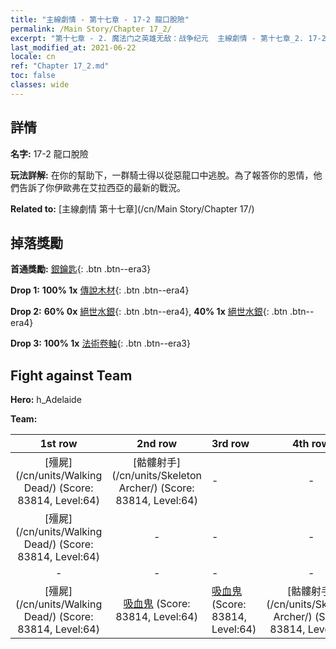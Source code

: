 ```yaml
---
title: "主線劇情 - 第十七章 - 17-2 龍口脫險"
permalink: /Main Story/Chapter 17_2/
excerpt: "第十七章 - 2. 魔法门之英雄无敌：战争纪元  主線劇情 - 第十七章_2. 17-2 龍口脫險"
last_modified_at: 2021-06-22
locale: cn
ref: "Chapter 17_2.md"
toc: false
classes: wide
---
```


## 詳情

 **名字:** 17-2 龍口脫險

 **玩法詳解:** 在你的幫助下，一群騎士得以從惡龍口中逃脫。為了報答你的恩情，他們告訴了你伊歐弗在艾拉西亞的最新的戰況。

 **Related to:** [主線劇情 第十七章](/cn/Main Story/Chapter 17/)

## 掉落獎勵

 **首通獎勵:** [銀鑰匙](/cn/Items/con_693/){: .btn .btn--era3}

 **Drop 1:** **100% 1x** [傳說木材](/cn/Items/mat_55/){: .btn .btn--era4}

 **Drop 2:** **60% 0x** [絕世水銀](/cn/Items/mat_49/){: .btn .btn--era4}, **40% 1x** [絕世水銀](/cn/Items/mat_49/){: .btn .btn--era4}

 **Drop 3:** **100% 1x** [法術卷軸](/cn/Items/con_694/){: .btn .btn--era3}


## Fight against Team
 **Hero:** h_Adelaide

 **Team:**


  | 1st row | 2nd row | 3rd row | 4th row |
  |:----:|:----:|:----|:----:|
  | [殭屍](/cn/units/Walking Dead/) (Score: 83814, Level:64)  | [骷髏射手](/cn/units/Skeleton Archer/) (Score: 83814, Level:64)  | - | - |
  | [殭屍](/cn/units/Walking Dead/) (Score: 83814, Level:64)  | - | - | - |
  | - | - | - | - |
  | [殭屍](/cn/units/Walking Dead/) (Score: 83814, Level:64)  | [吸血鬼](/cn/units/Vampire/) (Score: 83814, Level:64)  | [吸血鬼](/cn/units/Vampire/) (Score: 83814, Level:64)  | [骷髏射手](/cn/units/Skeleton Archer/) (Score: 83814, Level:64)  |



